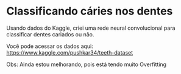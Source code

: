 # Classificando cáries nos dentes
Usando dados do Kaggle, criei uma rede neural convolucional para classificar dentes cariados ou não.

Você pode acessar os dados aqui: https://www.kaggle.com/pushkar34/teeth-dataset

Obs: Ainda estou melhorando, pois está tendo muito Overfitting
